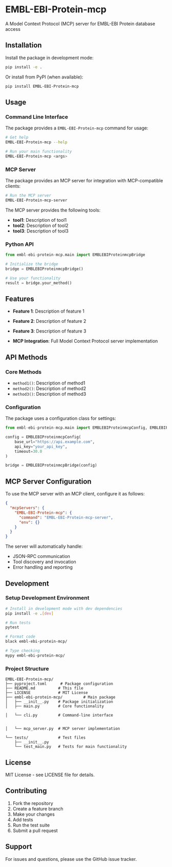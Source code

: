 # EMBL-EBI-Protein-mcp

A Model Context Protocol (MCP) server for EMBL-EBI Protein database access

## Installation

Install the package in development mode:

```bash
pip install -e .
```

Or install from PyPI (when available):

```bash
pip install EMBL-EBI-Protein-mcp
```

## Usage


### Command Line Interface

The package provides a `EMBL-EBI-Protein-mcp` command for usage:

```bash
# Get help
EMBL-EBI-Protein-mcp --help

# Run your main functionality
EMBL-EBI-Protein-mcp <args>
```



### MCP Server

The package provides an MCP server for integration with MCP-compatible clients:

```bash
# Run the MCP server
EMBL-EBI-Protein-mcp-server
```

The MCP server provides the following tools:

- **tool1**: Description of tool1
- **tool2**: Description of tool2
- **tool3**: Description of tool3


### Python API

```python
from embl-ebi-protein-mcp.main import EMBLEBIProteinmcpBridge

# Initialize the bridge
bridge = EMBLEBIProteinmcpBridge()

# Use your functionality
result = bridge.your_method()
```

## Features

- **Feature 1**: Description of feature 1
- **Feature 2**: Description of feature 2
- **Feature 3**: Description of feature 3

- **MCP Integration**: Full Model Context Protocol server implementation


## API Methods

### Core Methods

- `method1()`: Description of method1
- `method2()`: Description of method2
- `method3()`: Description of method3

### Configuration

The package uses a configuration class for settings:

```python
from embl-ebi-protein-mcp.main import EMBLEBIProteinmcpConfig, EMBLEBIProteinmcpBridge

config = EMBLEBIProteinmcpConfig(
    base_url="https://api.example.com",
    api_key="your_api_key",
    timeout=30.0
)

bridge = EMBLEBIProteinmcpBridge(config)
```


## MCP Server Configuration

To use the MCP server with an MCP client, configure it as follows:

```json
{
  "mcpServers": {
    "EMBL-EBI-Protein-mcp": {
      "command": "EMBL-EBI-Protein-mcp-server",
      "env": {}
    }
  }
}
```

The server will automatically handle:
- JSON-RPC communication
- Tool discovery and invocation
- Error handling and reporting


## Development

### Setup Development Environment

```bash
# Install in development mode with dev dependencies
pip install -e .[dev]

# Run tests
pytest

# Format code
black embl-ebi-protein-mcp/

# Type checking
mypy embl-ebi-protein-mcp/
```

### Project Structure

```
EMBL-EBI-Protein-mcp/
├── pyproject.toml      # Package configuration
├── README.md          # This file
├── LICENSE            # MIT License
├── embl-ebi-protein-mcp/         # Main package
│   ├── __init__.py    # Package initialization
│   ├── main.py        # Core functionality

│   └── cli.py         # Command-line interface


│   └── mcp_server.py  # MCP server implementation

└── tests/             # Test files
    ├── __init__.py
    └── test_main.py   # Tests for main functionality
```

## License

MIT License - see LICENSE file for details.

## Contributing

1. Fork the repository
2. Create a feature branch
3. Make your changes
4. Add tests
5. Run the test suite
6. Submit a pull request

## Support

For issues and questions, please use the GitHub issue tracker. 